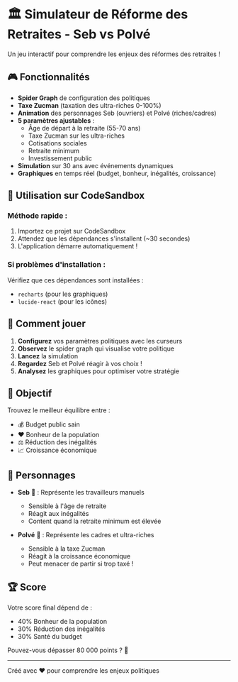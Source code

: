 # 🏛️ Simulateur de Réforme des Retraites - Seb vs Polvé

Un jeu interactif pour comprendre les enjeux des réformes des retraites !

## 🎮 Fonctionnalités

- **Spider Graph** de configuration des politiques
- **Taxe Zucman** (taxation des ultra-riches 0-100%)
- **Animation** des personnages Seb (ouvriers) et Polvé (riches/cadres)
- **5 paramètres ajustables** :
  - Âge de départ à la retraite (55-70 ans)
  - Taxe Zucman sur les ultra-riches
  - Cotisations sociales
  - Retraite minimum
  - Investissement public
- **Simulation** sur 30 ans avec événements dynamiques
- **Graphiques** en temps réel (budget, bonheur, inégalités, croissance)

## 🚀 Utilisation sur CodeSandbox

### Méthode rapide :
1. Importez ce projet sur CodeSandbox
2. Attendez que les dépendances s'installent (~30 secondes)
3. L'application démarre automatiquement !

### Si problèmes d'installation :
Vérifiez que ces dépendances sont installées :
- `recharts` (pour les graphiques)
- `lucide-react` (pour les icônes)

## 📝 Comment jouer

1. **Configurez** vos paramètres politiques avec les curseurs
2. **Observez** le spider graph qui visualise votre politique
3. **Lancez** la simulation
4. **Regardez** Seb et Polvé réagir à vos choix !
5. **Analysez** les graphiques pour optimiser votre stratégie

## 🎯 Objectif

Trouvez le meilleur équilibre entre :
- 💰 Budget public sain
- ❤️ Bonheur de la population
- ⚖️ Réduction des inégalités
- 📈 Croissance économique

## 👥 Personnages

- **Seb** 👷 : Représente les travailleurs manuels
  - Sensible à l'âge de retraite
  - Réagit aux inégalités
  - Content quand la retraite minimum est élevée

- **Polvé** 💼 : Représente les cadres et ultra-riches
  - Sensible à la taxe Zucman
  - Réagit à la croissance économique
  - Peut menacer de partir si trop taxé !

## 🏆 Score

Votre score final dépend de :
- 40% Bonheur de la population
- 30% Réduction des inégalités
- 30% Santé du budget

Pouvez-vous dépasser 80 000 points ? 🎯

---

Créé avec ❤️ pour comprendre les enjeux politiques
